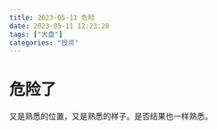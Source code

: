 ```yaml
---
title: 2023-05-11 危险
date: 2023-05-11 12:23:28
tags: ["大盘"]
categories: "投资"
---
```


# 危险了 #

又是熟悉的位置，又是熟悉的样子。是否结果也一样熟悉。


